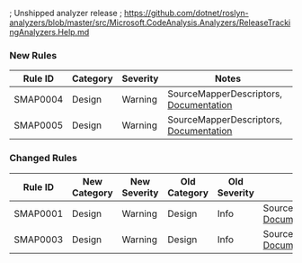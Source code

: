 ﻿; Unshipped analyzer release
; https://github.com/dotnet/roslyn-analyzers/blob/master/src/Microsoft.CodeAnalysis.Analyzers/ReleaseTrackingAnalyzers.Help.md

### New Rules
Rule ID | Category | Severity | Notes
--------|----------|----------|-------
SMAP0004 | Design | Warning | SourceMapperDescriptors, [Documentation](https://github.com/alekshura/SourceMapper/wiki/Diagnostics##smap0004)
SMAP0005 | Design | Warning | SourceMapperDescriptors, [Documentation](https://github.com/alekshura/SourceMapper/wiki/Diagnostics##smap0005)

### Changed Rules
Rule ID | New Category | New Severity | Old Category | Old Severity | Notes
--------|--------------|--------------|--------------|--------------|-------
SMAP0001 | Design | Warning | Design | Info | SourceMapperDescriptors, [Documentation](https://github.com/alekshura/SourceMapper/wiki/Diagnostics#smap0001)
SMAP0003 | Design | Warning | Design | Info | SourceMapperDescriptors, [Documentation](https://github.com/alekshura/SourceMapper/wiki/Diagnostics##smap0003)